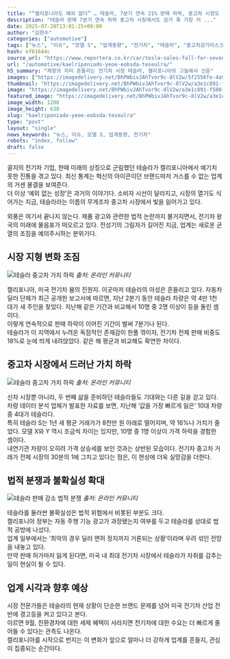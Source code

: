 ```yaml
---
title: "“캘리포니아도 예외 없다” … 테슬라, 7분기 연속 21% 판매 하락, 중고차 시장도 ‘가치 하락’"
description: "테슬라 판매 7분기 연속 하락 중고차 시장에서도 감가 폭 가장 커 ..."
date: 2025-07-28T13:01:25+09:00
author: "김한수"
categories: ["automotive"]
tags: ["뉴스", "이슈", "모델 S", "업계동향", "전기차", "테슬라", "중고차감가리스크", "전기차신뢰도경고"]
hash: ef61644c
source_url: "https://www.reportera.co.kr/car/tesla-sales-fall-for-seventh-quarter/"
url: "/automotive/kaelriponiado-yeoe-eobsda-teseulra/"
h5_summary: "제왕의 자리 흔들리는 전기차 시장 테슬라, 캘리포니아의 그늘에서 신음"
images: ["https://imagedelivery.net/BhPWbivJAhTvor9c-8lV2w/5f2556fe-4a9c-4de1-1444-47c256b73500/public", "https://imagedelivery.net/BhPWbivJAhTvor9c-8lV2w/07988f30-9305-4aa7-648a-37c9af0bbb00/public", "https://imagedelivery.net/BhPWbivJAhTvor9c-8lV2w/a3e1c891-f580-4525-0e34-75c1b352c700/public", "https://imagedelivery.net/BhPWbivJAhTvor9c-8lV2w/61b4a580-f3e5-4b40-96a7-475762391900/public"]
thumbnail: "https://imagedelivery.net/BhPWbivJAhTvor9c-8lV2w/a3e1c891-f580-4525-0e34-75c1b352c700/public"
image: "https://imagedelivery.net/BhPWbivJAhTvor9c-8lV2w/a3e1c891-f580-4525-0e34-75c1b352c700/public"
featured_image: "https://imagedelivery.net/BhPWbivJAhTvor9c-8lV2w/a3e1c891-f580-4525-0e34-75c1b352c700/public"
image_width: 1200
image_height: 630
slug: "kaelriponiado-yeoe-eobsda-teseulra"
type: "post"
layout: "single"
news_keywords: "뉴스, 이슈, 모델 S, 업계동향, 전기차"
robots: "index, follow"
draft: false
---
```


굴지의 전기차 기업, 한때 미래의 상징으로 군림했던 테슬라가 캘리포니아에서 예기치 못한 진통을 겪고 있다. 최신 통계는 혁신의 아이콘이던 브랜드마저 거스를 수 없는 업계의 거센 물결을 보여준다.  
더 이상 ‘예외 없는 성장’은 과거의 이야기다. 소비자 시선이 달라지고, 시장의 열기도 식어가는 지금, 테슬라라는 이름의 무게조차 중고차 시장에서 빛을 잃어가고 있다.

외풍은 여기서 끝나지 않는다. 제품 광고와 관련한 법적 논란까지 불거지면서, 전기차 왕국의 미래에 물음표가 떠오르고 있다. 전성기의 그림자가 길어진 지금, 업계는 새로운 균열의 조짐을 예의주시하는 분위기다.

## 시장 지형 변화 조짐

![테슬라 중고차 가치 하락](https://imagedelivery.net/BhPWbivJAhTvor9c-8lV2w/61b4a580-f3e5-4b40-96a7-475762391900/public)
*출처: 온라인 커뮤니티*


캘리포니아, 미국 전기차 붐의 진원지. 이곳마저 테슬라의 아성은 흔들리고 있다. 자동차 딜러 단체가 최근 공개한 보고서에 따르면, 지난 2분기 동안 테슬라 차량은 약 4만 1천 대가 새 주인을 찾았다. 지난해 같은 기간과 비교해서 10명 중 2명 이상이 등을 돌린 셈이다.  
이렇게 연속적으로 판매 하락이 이어진 기간이 벌써 7분기나 된다.  
테슬라가 이 지역에서 누려온 독점적인 존재감이 한풀 꺾이자, 전기차 전체 판매 비중도 18%로 눈에 띄게 내려앉았다. 같은 해 평균과 비교해도 확연한 차이다.

## 중고차 시장에서 드러난 가치 하락

![테슬라 중고차 가치 하락](https://imagedelivery.net/BhPWbivJAhTvor9c-8lV2w/07988f30-9305-4aa7-648a-37c9af0bbb00/public)
*출처: 온라인 커뮤니티*


신차 시장뿐 아니라, 두 번째 삶을 준비하던 테슬라들도 기대와는 다른 길을 걷고 있다.  
차량 데이터 분석 업체가 발표한 자료를 보면, 지난해 ‘값을 가장 빠르게 잃은’ 10대 차량 중 4대가 테슬라다.  
특히 테슬라 S는 1년 새 평균 거래가가 8천만 원 아래로 떨어지며, 약 16%나 가치가 줄었다. 모델 X와 Y 역시 조금씩 차이는 있지만, 10명 중 1명 이상이 가격 하락을 경험한 셈이다.  
내연기관 차량이 오히려 가격 상승세를 보인 것과는 상반된 모습이다. 전기차 중고차 거래가 전체 시장의 30분의 1에 그치고 있다는 점은, 이 현상에 더욱 실망감을 더한다.

## 법적 분쟁과 불확실성 확대

![테슬라 판매 감소 법적 분쟁](https://imagedelivery.net/BhPWbivJAhTvor9c-8lV2w/5f2556fe-4a9c-4de1-1444-47c256b73500/public)
*출처: 온라인 커뮤니티*


테슬라를 둘러싼 불확실성은 법적 위험에서 비롯된 부분도 크다.  
캘리포니아 정부는 자동 주행 기능 광고가 과장됐는지 여부를 두고 테슬라를 상대로 법적 공방에 나섰다.  
업계 일부에서는 ‘최악의 경우 딜러 면허 정지까지 거론되는 상황’이라며 우려 섞인 전망을 내놓고 있다.  
만약 판매 허가마저 잃게 된다면, 미국 내 최대 전기차 시장에서 테슬라가 자취를 감추는 일이 현실이 될 수 있다.

## 업계 시각과 향후 예상

시장 전문가들은 테슬라의 현재 상황이 단순한 브랜드 문제를 넘어 미국 전기차 산업 전반에 경고등을 켜고 있다고 본다.  
이르면 9월, 친환경차에 대한 세제 혜택이 사라지면 전기차에 대한 수요는 더 빠르게 줄어들 수 있다는 관측도 나온다.  
캘리포니아를 시작으로 번지는 이 변화가 앞으로 얼마나 더 강하게 업계를 흔들지, 관심이 집중되는 순간이다.
